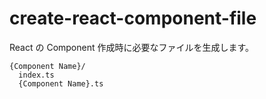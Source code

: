 # create-react-component-file

React の Component 作成時に必要なファイルを生成します。

```
{Component Name}/
  index.ts
  {Component Name}.ts
```
